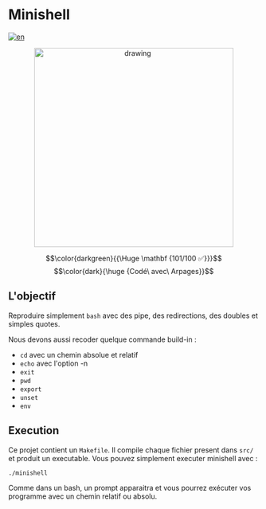 # Minishell

[![en](https://img.shields.io/badge/Language-en-red)](README.md)

<p align="center"><img src="https://i.imgur.com/zEbeMMp.jpeg" alt="drawing" width="400"/></p>

$$\color{darkgreen}{{\Huge \mathbf {101/100 ✅}}}$$
$$\color{dark}{\huge {Codé\ avec\ Arpages}}$$

## L'objectif

Reproduire simplement `bash` avec des pipe, des redirections, des doubles et simples quotes.

Nous devons aussi recoder quelque commande build-in :
- `cd` avec un chemin absolue et relatif
- `echo` avec l'option -n
- `exit`
- `pwd`
- `export`
- `unset`
- `env`

## Execution

Ce projet contient un `Makefile`.
Il compile chaque fichier present dans `src/` et produit un executable.
Vous pouvez simplement executer minishell avec :
````sh
./minishell
````
Comme dans un bash, un prompt apparaitra et vous pourrez exécuter vos programme avec un chemin relatif ou absolu.